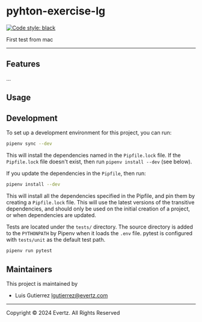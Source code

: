 # pyhton-exercise-lg

[![Code style: black](https://img.shields.io/badge/code%20style-black-000000.svg)](https://github.com/ambv/black)

First test from mac

---

## Features

...

## Usage

## Development

To set up a development environment for this project, you can run:

```bash
pipenv sync --dev
```

This will install the dependencies named in the `Pipfile.lock` file. If the
`Pipfile.lock` file doesn't exist, then run `pipenv install --dev` (see below).

If you update the dependencies in the `Pipfile`, then run:

```bash
pipenv install --dev
```

This will install all the dependencies specified in the Pipfile, and pin them by
creating a `Pipfile.lock` file. This will use the latest versions of the
transitive dependencies, and should only be used on the initial creation of a
project, or when dependencies are updated.

Tests are located under the `tests/` directory. The source directory is added to
the `PYTHONPATH` by Pipenv when it loads the `.env` file. pytest is configured
with `tests/unit` as the default test path.

```sh
pipenv run pytest
```

## Maintainers

This project is maintained by

-   Luis Gutierrez lgutierrez@evertz.com

---

Copyright © 2024 Evertz. All Rights Reserved
